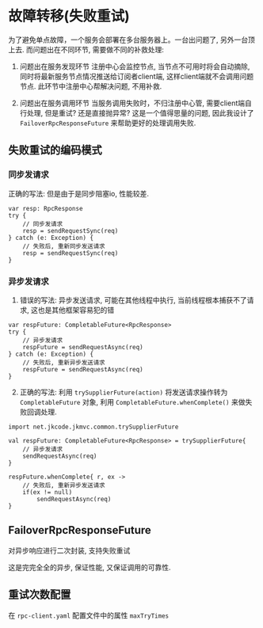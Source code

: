 # 故障转移(失败重试)

为了避免单点故障，一个服务会部署在多台服务器上。一台出问题了, 另外一台顶上去. 而问题出在不同环节, 需要做不同的补救处理:

1. 问题出在服务发现环节
注册中心会监控节点, 当节点不可用时将会自动摘除, 同时将最新服务节点情况推送给订阅者client端, 这样client端就不会调用问题节点.
此环节中注册中心帮解决问题, 不用补救.

2. 问题出在服务调用环节
当服务调用失败时，不归注册中心管, 需要client端自行处理, 但是重试? 还是直接抛异常? 这是一个值得思量的问题, 因此我设计了 `FailoverRpcResponseFuture` 来帮助更好的处理调用失败.

## 失败重试的编码模式

### 同步发请求

正确的写法: 但是由于是同步阻塞io, 性能较差.

```
var resp: RpcResponse
try {
    // 同步发请求
    resp = sendRequestSync(req)
} catch (e: Exception) {
    // 失败后, 重新同步发送请求
    resp = sendRequestSync(req)
}
```

### 异步发请求

1. 错误的写法: 异步发送请求, 可能在其他线程中执行, 当前线程根本捕获不了请求, 这也是其他框架容易犯的错

```
var respFuture: CompletableFuture<RpcResponse>
try {
    // 异步发请求
    respFuture = sendRequestAsync(req)
} catch (e: Exception) {
    // 失败后, 重新异步发送请求
    respFuture = sendRequestAsync(req)
}
```

2. 正确的写法: 利用 `trySupplierFuture(action)` 将发送请求操作转为 `CompletableFuture` 对象, 利用 `CompletableFuture.whenComplete()` 来做失败回调处理.

```
import net.jkcode.jkmvc.common.trySupplierFuture

val respFuture: CompletableFuture<RpcResponse> = trySupplierFuture{
    // 异步发请求
    sendRequestAsync(req)
}

respFuture.whenComplete{ r, ex ->
    // 失败后, 重新异步发送请求
    if(ex != null)
        sendRequestAsync(req)
}

```

## FailoverRpcResponseFuture

对异步响应进行二次封装, 支持失败重试

这是完完全全的异步, 保证性能, 又保证调用的可靠性.

## 重试次数配置

在 `rpc-client.yaml` 配置文件中的属性 `maxTryTimes`
